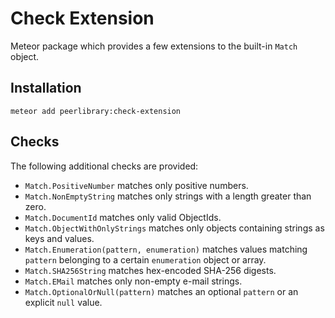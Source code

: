 Check Extension
===============

Meteor package which provides a few extensions to the built-in `Match` object.

Installation
------------

```
meteor add peerlibrary:check-extension
```

Checks
------

The following additional checks are provided:

  * `Match.PositiveNumber` matches only positive numbers.
  * `Match.NonEmptyString` matches only strings with a length greater than zero.
  * `Match.DocumentId` matches only valid ObjectIds.
  * `Match.ObjectWithOnlyStrings` matches only objects containing strings as keys and values.
  * `Match.Enumeration(pattern, enumeration)` matches values matching `pattern` belonging to a certain `enumeration` object or array.
  * `Match.SHA256String` matches hex-encoded SHA-256 digests.
  * `Match.EMail` matches only non-empty e-mail strings.
  * `Match.OptionalOrNull(pattern)` matches an optional `pattern` or an explicit `null` value.

